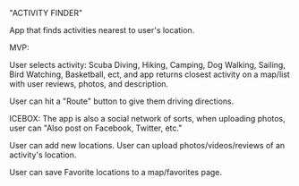 "ACTIVITY FINDER"

App that finds activities nearest to user's location.

MVP:

User selects activity: Scuba Diving, Hiking, Camping, Dog Walking,
Sailing, Bird Watching, Basketball, ect, and app returns closest
activity on a map/list with user reviews, photos, and description.

User can hit a "Route" button to give them driving directions.

ICEBOX:
The app is also a social network of sorts, when uploading
photos, user can "Also post on Facebook, Twitter, etc."

User can add new locations. User can upload photos/videos/reviews
of an activity's location.

User can save Favorite locations to a map/favorites page.
